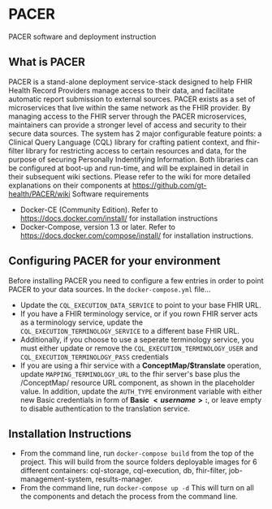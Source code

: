 # PACER
PACER software and deployment instruction
## What is PACER
PACER is a stand-alone deployment service-stack designed to help FHIR Health Record Providers manage access to their data, and facilitate automatic report submission to external sources.
PACER exists as a set of microservices that live within the same network as the FHIR provider. By managing access to the FHIR server through the PACER microservices, maintainers can provide a stronger level of access and security to their secure data sources.
The system has 2 major configurable feature points: a Clinical Query Language (CQL) library for crafting patient context, and fhir-filter library for restricting access to certain resources and data, for the purpose of securing Personally Indentifying Information. Both libraries can be configured at boot-up and run-time, and will be explained in detail in their subsequent wiki sections. Please refer to the wiki for more detailed explanations on their components at https://github.com/gt-health/PACER/wiki
Software requirements
* Docker-CE (Community Edition). Refer to https://docs.docker.com/install/ for installation instructions
* Docker-Compose, version 1.3 or later. Refer to https://docs.docker.com/compose/install/ for installation instructions.

## Configuring PACER for your environment
Before installing PACER you need to configure a few entries in order to point PACER to your data sources.
In the ```docker-compose.yml``` file...
* Update the ```CQL_EXECUTION_DATA_SERVICE``` to point to your base FHIR URL.
* If you have a FHIR terminology service, or if you rown FHIR server acts as a terminology service, update the ```CQL_EXECUTION_TERMINOLOGY_SERVICE``` to a different base FHIR URL.
* Additionally, if you choose to use a seperate terminology service, you must either update or remove the ```CQL_EXECUTION_TERMINOLOGY_USER``` and ```CQL_EXECUTION_TERMINOLOGY_PASS``` credentials
* If you are using a fhir service with a **ConceptMap/$translate** operation, update ```MAPPING_TERMINOLOGY_URL``` to the fhir server's base plus the /ConceptMap/ resource URL component, as shown in the placeholder value. In addition, update the ```AUTH_TYPE``` environment variable with either new Basic credentials in form of **Basic $<username>:$<password>**, or leave empty to disable authentication to the translation service.
## Installation Instructions
* From the command line, run ```docker-compose build``` from the top of the project. This will build from the source folders deployable images for 6 different containers: cql-storage, cql-execution, db, fhir-filter, job-management-system, results-manager.
* From the command line, run ```docker-compose up -d``` This will turn on all the components and detach the process from the command line.